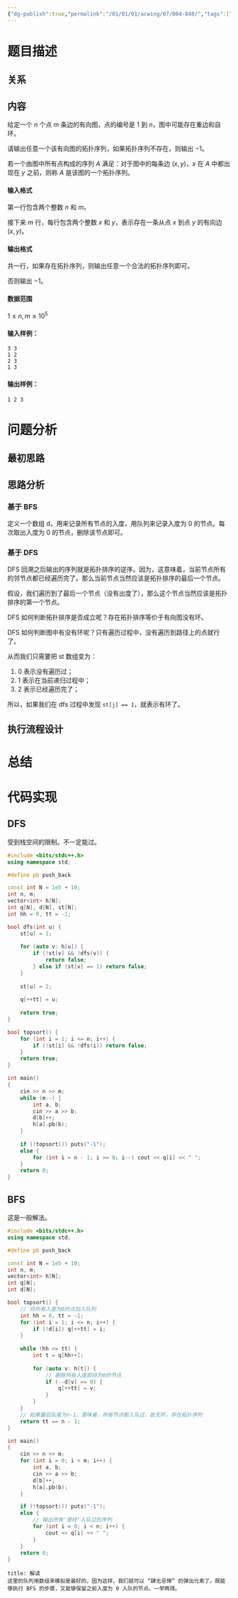 ```yaml
---
{"dg-publish":true,"permalink":"/01/01/01/acwing/07/004-848/","tags":["personal/blog","algorithm/dfs","algorithm/bfs","algorithm/模板题","algorithm/图论/拓扑排序"]}
---
```



# 题目描述
## 关系

## 内容
给定一个 $n$ 个点 $m$ 条边的有向图，点的编号是 $1$ 到 $n$，图中可能存在重边和自环。

请输出任意一个该有向图的拓扑序列，如果拓扑序列不存在，则输出 $-1$。

若一个由图中所有点构成的序列 $A$ 满足：对于图中的每条边 $(x, y)$，$x$ 在 $A$ 中都出现在 $y$ 之前，则称 $A$ 是该图的一个拓扑序列。

#### 输入格式

第一行包含两个整数 $n$ 和 $m$。

接下来 $m$ 行，每行包含两个整数 $x$ 和 $y$，表示存在一条从点 $x$ 到点 $y$ 的有向边 $(x, y)$。

#### 输出格式

共一行，如果存在拓扑序列，则输出任意一个合法的拓扑序列即可。

否则输出 $-1$。

#### 数据范围

$1 \le n,m \le 10^5$

#### 输入样例：

```
3 3
1 2
2 3
1 3
```

#### 输出样例：

```
1 2 3
```
# 问题分析
## 最初思路

## 思路分析
### 基于 BFS
定义一个数组 d，用来记录所有节点的入度，用队列来记录入度为 0 的节点。每次取出入度为 0 的节点，删除该节点即可。
### 基于 DFS
DFS 回溯之后输出的序列就是拓扑排序的逆序。因为，这意味着，当前节点所有的邻节点都已经遍历完了。那么当前节点当然应该是拓扑排序的最后一个节点。

假设，我们遍历到了最后一个节点（没有出度了），那么这个节点当然应该是拓扑排序的第一个节点。

DFS 如何判断拓扑排序是否成立呢？存在拓扑排序等价于有向图没有环。

DFS 如何判断图中有没有环呢？只有遍历过程中，没有遍历到路径上的点就行了。

从而我们只需要把 st 数组变为：
 1. 0 表示没有遍历过；
 2. 1 表示在当前递归过程中；
 3. 2 表示已经遍历完了；

所以，如果我们在 dfs 过程中发现 `st[j] == 1`，就表示有环了。

## 执行流程设计

# 总结

# 代码实现
## DFS
受到栈空间的限制。不一定能过。
```c++
#include <bits/stdc++.h>
using namespace std;

#define pb push_back

const int N = 1e5 + 10;
int n, m;
vector<int> h[N];
int q[N], d[N], st[N];
int hh = 0, tt = -1;

bool dfs(int u) {
    st[u] = 1;
    
    for (auto v: h[u]) {
        if (!st[v] && !dfs(v)) {
            return false;
        } else if (st[v] == 1) return false;
    }
    
    st[u] = 2;
    
    q[++tt] = u;
    
    return true;
}

bool topsort() {
    for (int i = 1; i <= n; i++) {
        if (!st[i] && !dfs(i)) return false;
    }
    return true;
}

int main()
{
    cin >> n >> m;
    while (m--) {
        int a, b;
        cin >> a >> b;
        d[b]++;
        h[a].pb(b);
    }
    
    if (!topsort()) puts("-1");
    else {
        for (int i = n - 1; i >= 0; i--) cout << q[i] << " ";
    }
    return 0;
}
```

## BFS
这是一般解法。
```c++
#include <bits/stdc++.h>
using namespace std;

#define pb push_back

const int N = 1e5 + 10;
int n, m;
vector<int> h[N];
int q[N];
int d[N];

bool topsort() {
    // 将所有入度为0的点加入队列
    int hh = 0, tt = -1;
    for (int i = 1; i <= n; i++) {
        if (!d[i]) q[++tt] = i;
    }
    
    while (hh <= tt) {
        int t = q[hh++];
        
        for (auto v: h[t]) {
            // 删除所有入度即将为0的节点
            if (--d[v] == 0) {
                q[++tt] = v;
            } 
        }
    }
    // 如果最后队尾为n-1，意味着，所有节点都入队过，故无环，存在拓扑序列
    return tt == n - 1;
}

int main()
{
    cin >> n >> m;
    for (int i = 0; i < m; i++) {
        int a, b;
        cin >> a >> b;
        d[b]++;
        h[a].pb(b);
    }

    if (!topsort()) puts("-1");
    else {
        // 输出所有'曾经'入队过的序列
        for (int i = 0; i < n; i++) {
            cout << q[i] << " ";
        }
    }
    return 0;
}
```

```ad-note
title: 解读
这里的队列用数组来模拟是最好的，因为这样，我们就可以 “肆无忌惮” 的弹出元素了。既能够执行 BFS 的步骤，又能够保留之前入度为 0 入队的节点。一举两得。
```
